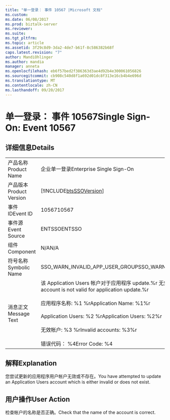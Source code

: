 ```yaml
---
title: "单一登录： 事件 10567 |Microsoft 文档"
ms.custom: 
ms.date: 06/08/2017
ms.prod: biztalk-server
ms.reviewer: 
ms.suite: 
ms.tgt_pltfrm: 
ms.topic: article
ms.assetid: 3f29c8d9-3da2-4de7-b61f-8c586382b68f
caps.latest.revision: "7"
author: MandiOhlinger
ms.author: mandia
manager: anneta
ms.openlocfilehash: eb6f57bed2f386363d3ae4d92b4e300061056826
ms.sourcegitcommit: cb908c540d8f1a692d01dc8f313e16cb4b4e696d
ms.translationtype: MT
ms.contentlocale: zh-CN
ms.lasthandoff: 09/20/2017
---
```

# <a name="single-sign-on-event-10567"></a><span data-ttu-id="e3cb4-102">单一登录： 事件 10567</span><span class="sxs-lookup"><span data-stu-id="e3cb4-102">Single Sign-On: Event 10567</span></span>
## <a name="details"></a><span data-ttu-id="e3cb4-103">详细信息</span><span class="sxs-lookup"><span data-stu-id="e3cb4-103">Details</span></span>  
  
|||  
|-|-|  
|<span data-ttu-id="e3cb4-104">产品名称</span><span class="sxs-lookup"><span data-stu-id="e3cb4-104">Product Name</span></span>|<span data-ttu-id="e3cb4-105">企业单一登录</span><span class="sxs-lookup"><span data-stu-id="e3cb4-105">Enterprise Single Sign-On</span></span>|  
|<span data-ttu-id="e3cb4-106">产品版本</span><span class="sxs-lookup"><span data-stu-id="e3cb4-106">Product Version</span></span>|[!INCLUDE[btsSSOVersion](../includes/btsssoversion-md.md)]|  
|<span data-ttu-id="e3cb4-107">事件 ID</span><span class="sxs-lookup"><span data-stu-id="e3cb4-107">Event ID</span></span>|<span data-ttu-id="e3cb4-108">10567</span><span class="sxs-lookup"><span data-stu-id="e3cb4-108">10567</span></span>|  
|<span data-ttu-id="e3cb4-109">事件源</span><span class="sxs-lookup"><span data-stu-id="e3cb4-109">Event Source</span></span>|<span data-ttu-id="e3cb4-110">ENTSSO</span><span class="sxs-lookup"><span data-stu-id="e3cb4-110">ENTSSO</span></span>|  
|<span data-ttu-id="e3cb4-111">组件</span><span class="sxs-lookup"><span data-stu-id="e3cb4-111">Component</span></span>|<span data-ttu-id="e3cb4-112">N/A</span><span class="sxs-lookup"><span data-stu-id="e3cb4-112">N/A</span></span>|  
|<span data-ttu-id="e3cb4-113">符号名称</span><span class="sxs-lookup"><span data-stu-id="e3cb4-113">Symbolic Name</span></span>|<span data-ttu-id="e3cb4-114">SSO_WARN_INVALID_APP_USER_GROUP</span><span class="sxs-lookup"><span data-stu-id="e3cb4-114">SSO_WARN_INVALID_APP_USER_GROUP</span></span>|  
|<span data-ttu-id="e3cb4-115">消息正文</span><span class="sxs-lookup"><span data-stu-id="e3cb4-115">Message Text</span></span>|<span data-ttu-id="e3cb4-116">该 Application Users 帐户对于应用程序 update.%r 无效</span><span class="sxs-lookup"><span data-stu-id="e3cb4-116">The Application Users account is not valid for application update.%r</span></span><br /><br /> <span data-ttu-id="e3cb4-117">应用程序名称: %1 %r</span><span class="sxs-lookup"><span data-stu-id="e3cb4-117">Application Name: %1%r</span></span><br /><br /> <span data-ttu-id="e3cb4-118">Application Users: %2 %r</span><span class="sxs-lookup"><span data-stu-id="e3cb4-118">Application Users: %2%r</span></span><br /><br /> <span data-ttu-id="e3cb4-119">无效帐户: %3 %r</span><span class="sxs-lookup"><span data-stu-id="e3cb4-119">Invalid accounts: %3%r</span></span><br /><br /> <span data-ttu-id="e3cb4-120">错误代码： %4</span><span class="sxs-lookup"><span data-stu-id="e3cb4-120">Error Code: %4</span></span>|  
  
## <a name="explanation"></a><span data-ttu-id="e3cb4-121">解释</span><span class="sxs-lookup"><span data-stu-id="e3cb4-121">Explanation</span></span>  
 <span data-ttu-id="e3cb4-122">您尝试更新的应用程序用户帐户无效或不存在。</span><span class="sxs-lookup"><span data-stu-id="e3cb4-122">You have attempted to update an Application Users account which is either invalid or does not exist.</span></span>  
  
## <a name="user-action"></a><span data-ttu-id="e3cb4-123">用户操作</span><span class="sxs-lookup"><span data-stu-id="e3cb4-123">User Action</span></span>  
 <span data-ttu-id="e3cb4-124">检查帐户的名称是否正确。</span><span class="sxs-lookup"><span data-stu-id="e3cb4-124">Check that the name of the account is correct.</span></span>